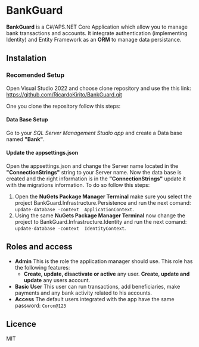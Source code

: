 # BankGuard
**BankGuard** is a C#/APS.NET Core Application which allow you to manage bank transactions and accounts. It integrate authentication (implementing Identity) and Entity Framework as an **ORM**  to manage data persistance. 

## Instalation
### 
### **Recomended Setup**
Open Visual Studio 2022 and choose clone repository and use the this link:  https://github.com/RicardoKirito/BankGuard.git

 One you clone the repository follow this steps: 
 
#### **Data Base Setup**
Go to your *SQL Server Management Studio app* and create a Data base named **"Bank"**.

#### **Update the appsettings.json**
Open the appsettings.json and change the Server name located in the **"ConnectionStrings"** string to your Server name. 
Now the data base is created and the right information is in the **"ConnectionStrings"** update it with the migrations information. To do so follow this steps: 
1. Open the **NuGets Package Manager Terminal** make sure you select the project BankGuard.Infrastructure.Persistence and run the next comand: `update-database -context  ApplicationContext`.
1. Using the same **NuGets Package Manager Terminal** now change the project to BankGuard.Infrastructure.Identity and run the next comand: `update-database -context  IdentityContext`.

## Roles and access
- **Admin**
This is the role the application manager should use. This role has the following features: 
	- **Create, update, disactivate or active** any user. 
	**Create, update and update** any users account.
- **Basic User**
This user can run transactions, add beneficiaries, make payments and any bank activity related to his accounts.
- **Access**
The default users integrated with the app have the same password: `Coron@123`
## Licence
MIT
